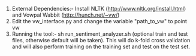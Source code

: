 1) External Dependencies:- Install NLTK (http://www.nltk.org/install.html) and Vowpal Wabbit (http://hunch.net/~vw/)
2) Edit the vw_interface.py and change the variable "path_to_vw" to point vw 
3) Running the tool:- sh run_sentiment_analyzer.sh (optional train and test files, otherwise default will be taken). This will do k-fold cross validation and will also perform training on the training set and test on the test set.

